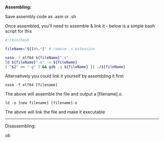 
**Assembling:**

Save assembly code as .asm or .sh 

Once assembled, you'll need to assemble & link it - below is a simple bash script for this 

```bash
#!/bin/bash

fileName="${1%%.*}" # remove .s extension

nasm -f elf64 ${fileName}".s"
ld ${fileName}".o" -o ${fileName}
[ "$2" == "-g" ] && gdb -q ${fileName} || ./${fileName}
```

Alternatively you could link it yourself by assembling it first

	nasm -f elf64 [filename]

The above will assemble the file and output a [filename].o. 

	ld -o [new filename] [filename].o

The above will link the file and make it executable

-----------------------------------------

Disassembling: 

ob

